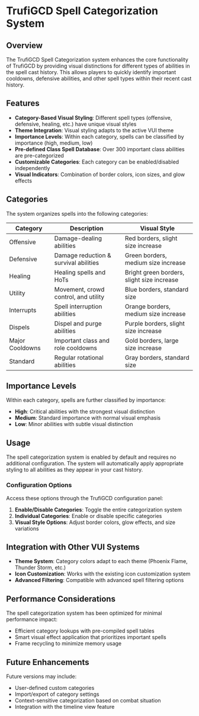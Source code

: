 # TrufiGCD Spell Categorization System

## Overview

The TrufiGCD Spell Categorization system enhances the core functionality of TrufiGCD by providing visual distinctions for different types of abilities in the spell cast history. This allows players to quickly identify important cooldowns, defensive abilities, and other spell types within their recent cast history.

## Features

- **Category-Based Visual Styling**: Different spell types (offensive, defensive, healing, etc.) have unique visual styles
- **Theme Integration**: Visual styling adapts to the active VUI theme
- **Importance Levels**: Within each category, spells can be classified by importance (high, medium, low)
- **Pre-defined Class Spell Database**: Over 300 important class abilities are pre-categorized
- **Customizable Categories**: Each category can be enabled/disabled independently
- **Visual Indicators**: Combination of border colors, icon sizes, and glow effects

## Categories

The system organizes spells into the following categories:

| Category | Description | Visual Style |
|----------|-------------|--------------|
| Offensive | Damage-dealing abilities | Red borders, slight size increase |
| Defensive | Damage reduction & survival abilities | Green borders, medium size increase |
| Healing | Healing spells and HoTs | Bright green borders, slight size increase |
| Utility | Movement, crowd control, and utility | Blue borders, standard size |
| Interrupts | Spell interruption abilities | Orange borders, medium size increase |
| Dispels | Dispel and purge abilities | Purple borders, slight size increase |
| Major Cooldowns | Important class and role cooldowns | Gold borders, large size increase |
| Standard | Regular rotational abilities | Gray borders, standard size |

## Importance Levels

Within each category, spells are further classified by importance:

- **High**: Critical abilities with the strongest visual distinction
- **Medium**: Standard importance with normal visual emphasis
- **Low**: Minor abilities with subtle visual distinction

## Usage

The spell categorization system is enabled by default and requires no additional configuration. The system will automatically apply appropriate styling to all abilities as they appear in your cast history.

### Configuration Options

Access these options through the TrufiGCD configuration panel:

1. **Enable/Disable Categories**: Toggle the entire categorization system
2. **Individual Categories**: Enable or disable specific categories
3. **Visual Style Options**: Adjust border colors, glow effects, and size variations

## Integration with Other VUI Systems

- **Theme System**: Category colors adapt to each theme (Phoenix Flame, Thunder Storm, etc.)
- **Icon Customization**: Works with the existing icon customization system
- **Advanced Filtering**: Compatible with advanced spell filtering options

## Performance Considerations

The spell categorization system has been optimized for minimal performance impact:

- Efficient category lookups with pre-compiled spell tables
- Smart visual effect application that prioritizes important spells
- Frame recycling to minimize memory usage

## Future Enhancements

Future versions may include:

- User-defined custom categories
- Import/export of category settings
- Context-sensitive categorization based on combat situation
- Integration with the timeline view feature
